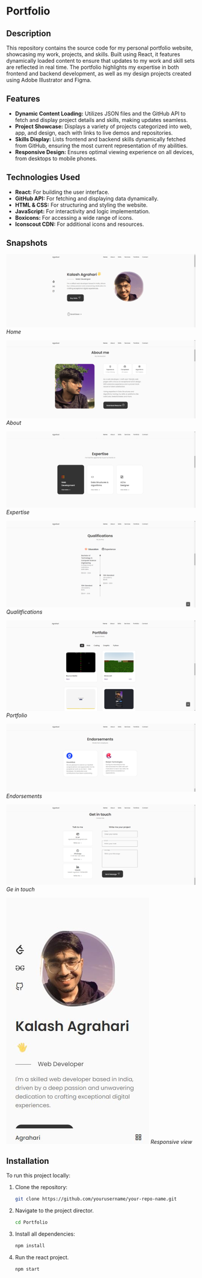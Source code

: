 # Portfolio

## Description

This repository contains the source code for my personal portfolio website, showcasing my work, projects, and skills. Built using React, it features dynamically loaded content to ensure that updates to my work and skill sets are reflected in real time. The portfolio highlights my expertise in both frontend and backend development, as well as my design projects created using Adobe Illustrator and Figma.

## Features

- **Dynamic Content Loading:** Utilizes JSON files and the GitHub API to fetch and display project details and skills, making updates seamless.
- **Project Showcase:** Displays a variety of projects categorized into web, app, and design, each with links to live demos and repositories.
- **Skills Display:** Lists frontend and backend skills dynamically fetched from GitHub, ensuring the most current representation of my abilities.
- **Responsive Design:** Ensures optimal viewing experience on all devices, from desktops to mobile phones.

## Technologies Used

- **React:** For building the user interface.
- **GitHub API:** For fetching and displaying data dynamically.
- **HTML & CSS:** For structuring and styling the website.
- **JavaScript:** For interactivity and logic implementation.
- **Boxicons:** For accessing a wide range of icons.
- **Iconscout CDN:** For additional icons and resources.


## Snapshots

![Screenshot 1](readme-image/ss_01.png)
*Home*

![Screenshot 2](readme-image/ss_02.png)
*About*

![Screenshot 3](readme-image/ss_03.png)
*Expertise*

![Screenshot 4](readme-image/ss_04.png)
*Qualitfications*

![Screenshot 5](readme-image/ss_05.png)
*Portfolio*

![Screenshot 6](readme-image/ss_06.png)
*Endorsements*

![Screenshot 7](readme-image/ss_07.png)
*Ge in touch*

![Screenshot 8](readme-image/ss_08.JPG)
*Responsive view*


## Installation

To run this project locally:

1. Clone the repository:
   ```sh
   git clone https://github.com/yourusername/your-repo-name.git

2. Navigate to the project director.
   ```sh
   cd Portfolio

3. Install all dependencies:
   ```sh
   npm install

4. Run the react project.
   ```sh
   npm start
